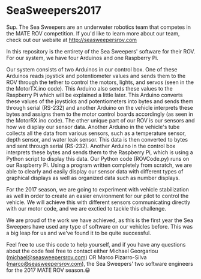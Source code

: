 # SeaSweepers2017

Sup. The Sea Sweepers are an underwater robotics team that competes in the MATE ROV competition. If you'd like to learn more about our team, check out our website at http://seasweepersrov.com

In this repository is the entirety of the Sea Sweepers' software for their ROV. For our system, we have four Arduinos and one Raspberry Pi.

Our system consists of two Arduinos in our control box. One of these Arduinos reads joystick and potentiometer values and sends them to the ROV through the tether to control the motors, lights, and servos (seen in the the MotorTX.ino code). This Arduino also sends these values to the Raspberry Pi which will be explained a little later. This Arduino converts these values of the joysticks and potentiometers into bytes and sends them through serial (RS-232) and another Arduino on the vehicle interprets these bytes and assigns them to the motor control boards accordingly (as seen in the MotorRX.ino code).
The other unique part of our ROV is our sensors and how we display our sensor data. Another Arduino in the vehicle's tube collects all the data from various sensors, such as a temperature sensor, depth sensor, and water leak sensor. This data is then converted to bytes and sent through serial (RS-232). Another Arduino in the control box interprets these bytes and sends them to the Raspberry Pi, which is using a Python script to display this data.
Our Python code (ROVCode.py) runs on our Raspberry Pi. Using a program written completely from scratch, we are able to clearly and easily display our sensor data with different types of graphical displays as well as organized data such as number displays. 

For the 2017 season, we are going to experiment with vehicle stabilization as well in order to create an easier environment for our pilot to control the vehicle. We will achieve this with different sensors communicating directly with our motor code, and we are exctied to tackle this challenge.

We are proud of the work we have achieved, as this is the first year the Sea Sweepers have used any type of software on our vehicles before. This was a big leap for us and we've found it to be quite successful.

Feel free to use this code to help yourself, and if you have any questions about the code feel free to contact either Michael Georgariou (michael@seasweepersrov.com) OR Marco Pizarro-Silva (marco@seasweepersrov.com), the Sea Sweepers' two software engineers for the 2017 MATE ROV season.😀
